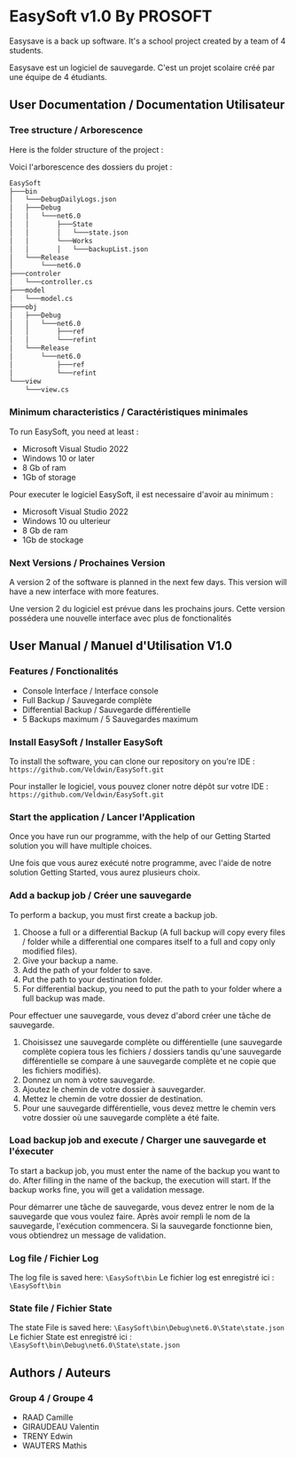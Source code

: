# EasySoft v1.0 By PROSOFT

Easysave is a back up software. It's a school project created by a team of 4 students.

Easysave est un logiciel de sauvegarde. C'est un projet scolaire créé par une équipe de 4 étudiants.

## User Documentation / Documentation Utilisateur

### Tree structure / Arborescence

Here is the folder structure of the project :

Voici l'arborescence des dossiers du projet :

```bash
EasySoft
├───bin
│   └───DebugDailyLogs.json
│   ├───Debug
│   │   └───net6.0
│   │       ├───State
│   │       │   └───state.json
│   │       └───Works
│   │       │   └───backupList.json
│   └───Release
│       └───net6.0
├───controler
│   └───controller.cs
├───model
│   └───model.cs
├───obj
│   ├───Debug
│   │   └───net6.0
│   │       ├───ref
│   │       └───refint
│   └───Release
│       └───net6.0
│           ├───ref
│           └───refint
└───view
    └───view.cs
```

### Minimum characteristics / Caractéristiques minimales

To run EasySoft, you need at least :
- Microsoft Visual Studio 2022
- Windows 10 or later
- 8 Gb of ram
- 1Gb of storage

Pour executer le logiciel EasySoft, il est necessaire d'avoir au minimum :
- Microsoft Visual Studio 2022
- Windows 10 ou ulterieur
- 8 Gb de ram
- 1Gb de stockage

### Next Versions / Prochaines Version

A version 2 of the software is planned in the next few days.
This version will have a new interface with more features.

Une version 2 du logiciel est prévue dans les prochains jours.
Cette version possédera une nouvelle interface avec plus de fonctionalités

## User Manual / Manuel d'Utilisation V1.0

### Features / Fonctionalités

- Console Interface / Interface console
- Full Backup / Sauvegarde complète
- Differential Backup / Sauvegarde différentielle
- 5 Backups maximum / 5 Sauvegardes maximum

### Install EasySoft / Installer EasySoft

To install the software, you can clone our repository on you're IDE : `https://github.com/Veldwin/EasySoft.git`

Pour installer le logiciel, vous pouvez cloner notre dépôt sur votre IDE : `https://github.com/Veldwin/EasySoft.git`

### Start the application / Lancer l'Application

Once you have run our programme, with the help of our Getting Started solution you will have multiple choices.

Une fois que vous aurez exécuté notre programme, avec l'aide de notre solution Getting Started, vous aurez plusieurs choix.

### Add a backup job / Créer une sauvegarde

To perform a backup, you must first create a backup job.

  1) Choose a full or a differential Backup (A full backup will copy every files / folder while a differential one compares itself to a full and copy only modified files).
  2) Give your backup a name.
  3) Add the path of your folder to save.
  4) Put the path to your destination folder.
  5) For differential backup, you need to put the path to your folder where a full backup was made.

Pour effectuer une sauvegarde, vous devez d'abord créer une tâche de sauvegarde.

  1) Choisissez une sauvegarde complète ou différentielle (une sauvegarde complète copiera tous les fichiers / dossiers tandis qu'une sauvegarde différentielle se compare à une sauvegarde complète et ne copie que les fichiers modifiés).
  2) Donnez un nom à votre sauvegarde.
  3) Ajoutez le chemin de votre dossier à sauvegarder.
  4) Mettez le chemin de votre dossier de destination.
  5) Pour une sauvegarde différentielle, vous devez mettre le chemin vers votre dossier où une sauvegarde complète a été faite.

### Load backup job and execute / Charger une sauvegarde et l'éxecuter

To start a backup job, you must enter the name of the backup you want to do.
After filling in the name of the backup, the execution will start. If the backup works fine, you will get a validation message.

Pour démarrer une tâche de sauvegarde, vous devez entrer le nom de la sauvegarde que vous voulez faire.
Après avoir rempli le nom de la sauvegarde, l'exécution commencera. Si la sauvegarde fonctionne bien, vous obtiendrez un message de validation.

### Log file / Fichier Log

The log file is saved here: `\EasySoft\bin`
Le fichier log est enregistré ici : `\EasySoft\bin`

### State file / Fichier State

The state File is saved here: `\EasySoft\bin\Debug\net6.0\State\state.json`
Le fichier State est enregistré ici : `\EasySoft\bin\Debug\net6.0\State\state.json`

## Authors / Auteurs

### Group 4 / Groupe 4

- RAAD Camille
- GIRAUDEAU Valentin
- TRENY Edwin
- WAUTERS Mathis
